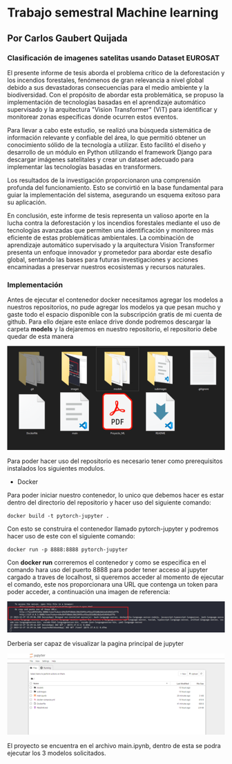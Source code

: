 # Trabajo semestral Machine learning

## Por Carlos Gaubert Quijada

### Clasificación de imagenes satelitas usando Dataset EUROSAT

El presente informe de tesis aborda el problema crítico de la deforestación y
los incendios forestales, fenómenos de gran relevancia a nivel global debido a
sus devastadoras consecuencias para el medio ambiente y la biodiversidad. Con el
propósito de abordar esta problemática, se propuso la implementación de
tecnologías basadas en el aprendizaje automático supervisado y la arquitectura
"Vision Transformer" (ViT) para identificar y monitorear zonas específicas donde
ocurren estos eventos.

Para llevar a cabo este estudio, se realizó una búsqueda sistemática de
información relevante y confiable del área, lo que permitió obtener un
conocimiento sólido de la tecnología a utilizar. Esto facilitó el diseño y
desarrollo de un módulo en Python utilizando el framework Django para descargar
imágenes satelitales y crear un dataset adecuado para implementar las
tecnologías basadas en transformers.

Los resultados de la investigación proporcionaron una comprensión profunda del
funcionamiento. Esto se convirtió en la base fundamental para guiar la
implementación del sistema, asegurando un esquema exitoso para su aplicación.

En conclusión, este informe de tesis representa un valioso aporte en la lucha
contra la deforestación y los incendios forestales mediante el uso de
tecnologías avanzadas que permiten una identificación y monitoreo más eficiente
de estas problemáticas ambientales. La combinación de aprendizaje automático
supervisado y la arquitectura Vision Transformer presenta un enfoque innovador y
prometedor para abordar este desafío global, sentando las bases para futuras
investigaciones y acciones encaminadas a preservar nuestros ecosistemas y
recursos naturales.

### Implementación

Antes de ejecutar el contenedor docker necesitamos agregar los modelos a nuestros repositorios, no pude agregar los modelos ya que pesan mucho y gaste todo el espacio disponible con la subscripción gratis de mi cuenta de github.
Para ello dejare este enlace drive donde podremos descargar la carpeta **models** y la dejaremos en nuestro repositorio, el repositorio debe quedar de esta manera 


![Terminal](/images/carpeta.png)

Para poder hacer uso del repositorio es necesario tener como prerequisitos
instalados los siguientes modulos.

- Docker

Para poder iniciar nuestro contenedor, lo unico que debemos hacer es estar dentro del directorio del repositorio y hacer uso del
siguiente comando:

```
docker build -t pytorch-jupyter .
```

Con esto se construira el contenedor llamado pytorch-jupyter y podremos hacer uso de este con el siguiente comando:

```
docker run -p 8888:8888 pytorch-jupyter
```

Con **docker run** correremos el contenedor y como se especifica en el comando hara uso del puerto 8888 para poder tener acceso al jupyter cargado a traves de localhost, si queremos acceder al momento de ejecutar el comando, este nos proporcionara una URL que contenga un token para poder acceder, a continuación una imagen de referencia:

![Terminal](/images/terminaljupyter.png)

Derberia ser capaz de visualizar la pagina principal de jupyter 

![Pagina principal jupyter](/images/jupyter.png)

El proyecto se encuentra en el archivo main.ipynb, dentro de esta se podra ejecutar los 3 modelos solicitados.